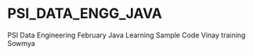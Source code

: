 # PSI_DATA_ENGG_JAVA
PSI Data Engineering February Java Learning Sample Code
Vinay
training
Sowmya 
